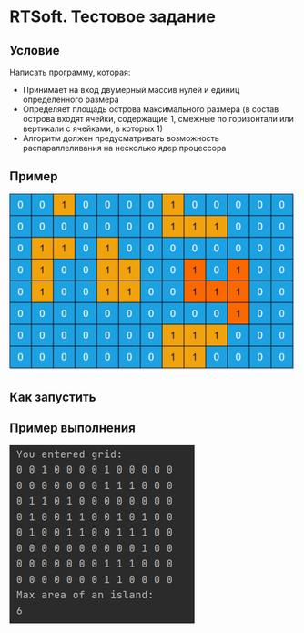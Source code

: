 # RTSoft. Тестовое задание

## Условие
Написать программу, которая:
- Принимает на вход двумерный массив нулей и единиц определенного размера
- Определяет площадь острова максимального размера (в состав острова входят ячейки, содержащие 1, смежные по горизонтали или вертикали с ячейками, в которых 1)
- Алгоритм должен предусматривать возможность распараллеливания на несколько ядер процессора

## Пример

![Пример](img/example.jpg)

## Как запустить

## Пример выполнения

![Вывод программы](img/output.jpg)
